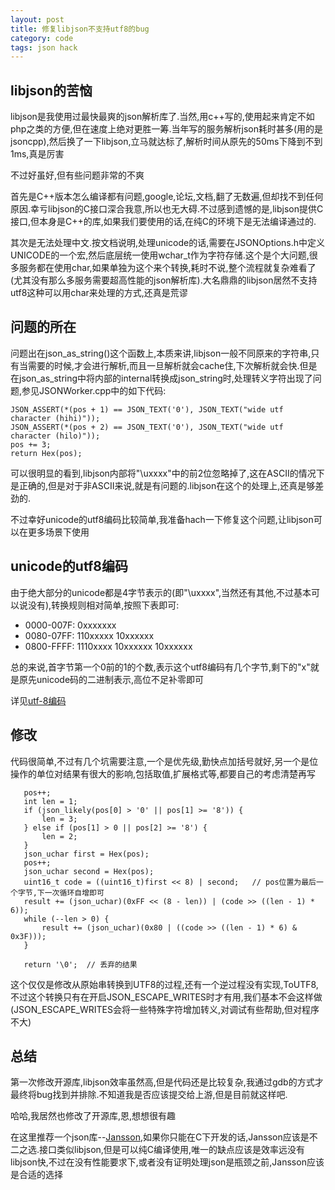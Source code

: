 ```yaml
---
layout: post
title: 修复libjson不支持utf8的bug
category: code
tags: json hack
---
```


## libjson的苦恼

libjson是我使用过最快最爽的json解析库了.当然,用c++写的,使用起来肯定不如php之类的方便,但在速度上绝对更胜一筹.当年写的服务解析json耗时甚多(用的是jsoncpp),然后换了一下libjson,立马就达标了,解析时间从原先的50ms下降到不到1ms,真是厉害

不过好虽好,但有些问题非常的不爽

首先是C++版本怎么编译都有问题,google,论坛,文档,翻了无数遍,但却找不到任何原因.幸亏libjson的C接口深合我意,所以也无大碍.不过感到遗憾的是,libjson提供C接口,但本身是C++的库,如果我们要使用的话,在纯C的环境下是无法编译通过的.

其次是无法处理中文.按文档说明,处理unicode的话,需要在JSONOptions.h中定义UNICODE的一个宏,然后底层统一使用wchar_t作为字符存储.这个是个大问题,很多服务都在使用char,如果单独为这个来个转换,耗时不说,整个流程就复杂难看了(尤其没有那么多服务需要超高性能的json解析库).大名鼎鼎的libjson居然不支持utf8这种可以用char来处理的方式,还真是荒谬

## 问题的所在

问题出在json_as_string()这个函数上,本质来讲,libjson一般不同原来的字符串,只有当需要的时候,才会进行解析,而且一旦解析就会cache住,下次解析就会快.但是在json_as_string中将内部的internal转换成json_string时,处理转义字符出现了问题,参见JSONWorker.cpp中的如下代码:

    JSON_ASSERT(*(pos + 1) == JSON_TEXT('0'), JSON_TEXT("wide utf character (hihi)"));
    JSON_ASSERT(*(pos + 2) == JSON_TEXT('0'), JSON_TEXT("wide utf character (hilo)"));
    pos += 3;
    return Hex(pos);

可以很明显的看到,libjson内部将"\uxxxx"中的前2位忽略掉了,这在ASCII的情况下是正确的,但是对于非ASCII来说,就是有问题的.libjson在这个的处理上,还真是够差劲的.

不过幸好unicode的utf8编码比较简单,我准备hach一下修复这个问题,让libjson可以在更多场景下使用

## unicode的utf8编码

由于绝大部分的unicode都是4字节表示的(即"\uxxxx",当然还有其他,不过基本可以说没有),转换规则相对简单,按照下表即可:

* 0000-007F: 0xxxxxxx
* 0080-07FF: 110xxxxx 10xxxxxx
* 0800-FFFF: 1110xxxx 10xxxxxx 10xxxxxx

总的来说,首字节第一个0前的1的个数,表示这个utf8编码有几个字节,剩下的"x"就是原先unicode码的二进制表示,高位不足补零即可

详见[utf-8编码][utf8]

## 修改

代码很简单,不过有几个坑需要注意,一个是优先级,勤快点加括号就好,另一个是位操作的单位对结果有很大的影响,包括取值,扩展格式等,都要自己的考虑清楚再写

       pos++;
       int len = 1;
       if (json_likely(pos[0] > '0' || pos[1] >= '8')) {
           len = 3;
       } else if (pos[1] > 0 || pos[2] >= '8') {
           len = 2;
       }   
       json_uchar first = Hex(pos);
       pos++;
       json_uchar second = Hex(pos);
       uint16_t code = ((uint16_t)first << 8) | second;   // pos位置为最后一个字节,下一次循环自增即可
       result += (json_uchar)(0xFF << (8 - len)) | (code >> ((len - 1) * 6)); 
       while (--len > 0) {
           result += (json_uchar)(0x80 | ((code >> ((len - 1) * 6) & 0x3F)));
       }   

       return '\0';  // 丢弃的结果

这个仅仅是修改从原始串转换到UTF8的过程,还有一个逆过程没有实现,ToUTF8,不过这个转换只有在开启JSON_ESCAPE_WRITES时才有用,我们基本不会这样做(JSON_ESCAPE_WRITES会将一些特殊字符增加转义,对调试有些帮助,但对程序不大)

## 总结

第一次修改开源库,libjson效率虽然高,但是代码还是比较复杂,我通过gdb的方式才最终将bug找到并排除.不知道我是否应该提交给上游,但是目前就这样吧.

哈哈,我居然也修改了开源库,恩,想想很有趣

在这里推荐一个json库--[Jansson][jansson],如果你只能在C下开发的话,Jansson应该是不二之选.接口类似libjson,但是可以纯C编译使用,唯一的缺点应该是效率远没有libjson快,不过在没有性能要求下,或者没有证明处理json是瓶颈之前,Jansson应该是合适的选择

[utf8]: http://zh.wikipedia.org/zh-cn/UTF-8 "utf-8编码"
[jansson]: http://www.digip.org/jansson/ "Jansson"
